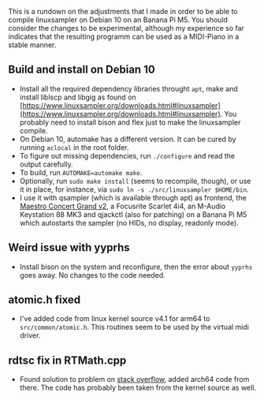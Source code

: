 This is a rundown on the adjustments that I made in order to be able to compile linuxsampler on Debian 10 on an Banana Pi M5. You should consider the changes to be experimental, although my experience so far indicates that the resulting programm can be used as a MIDI-Piano in a stable manner.


## Build and install on Debian 10

* Install all the required dependency libraries throught `apt`, make and install liblscp and libgig as found on [https://www.linuxsampler.org/downloads.html#linuxsampler](https://www.linuxsampler.org/downloads.html#linuxsampler). You probably need to install bison and flex just to make the linuxsampler compile.
* On Debian 10, automake has a different version. It can be cured by running `aclocal` in the root folder.
* To figure out missing dependencies, run `./configure` and read the output carefully.
* To build, run `AUTOMAKE=automake make`.
* Optionally, run `sudo make install` (seems to recompile, though), or use it in place, for instance, via `sudo ln -s ./src/linuxsampler $HOME/bin`.
* I use it with qsampler (which is available through apt) as frontend, the [Maestro Concert Grand v2](https://www.linuxsampler.org/instruments.html), a Focusrite Scarlet 4i4, an M-Audio Keystation 88 MK3 and qjackctl (also for patching) on a Banana Pi M5 which autostarts the sampler (no HIDs, no display, readonly mode).

## Weird issue with yyprhs

* Install bison on the system and reconfigure, then the error about `yyprhs` goes away. No changes to the code needed.

## atomic.h fixed

* I've added code from linux kernel source v4.1 for arm64 to `src/common/atomic.h`. This routines seem to be used by the virtual midi driver.


## rdtsc fix in RTMath.cpp

* Found solution to problem on [stack overflow](https://stackoverflow.com/questions/40454157/is-there-an-equivalent-instruction-to-rdtsc-in-arm), added arch64 code from there. The code has probably been taken from the kernel source as well.

